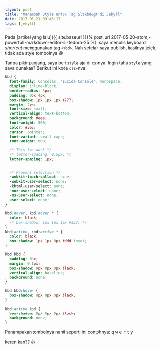 ```yaml
---
layout: post
title: "Menambah Style untuk Tag &ltkbd&gt di Jekyll"
date: 2017-05-21 09:46:17
tags: [jekyll]
---
```

Pada [artikel yang lalu]({{ site.baseurl }}{% post_url 2017-05-20-atom,-powerfull-markdown-editor-di-fedora-25 %}) saya menulis keyboard _shortcut_ menggunakan tag `<kbd>`. Nah setelah saya publish, hasilnya jelek, tidak ada style tombolnya :laughing:

Tanpa pikir panjang, saya beri `style` aja di `css`nya. Ingin tahu `style` yang saya gunakan? Berikut ini kode `css`-nya:
```css
kbd {
  font-family: Consolas, "Lucida Console", monospace;
  display: inline-block;
  border-radius: 3px;
  padding: 0px 4px;
  box-shadow: 1px 1px 1px #777;
  margin: 2px;
  font-size: small;
  vertical-align: text-bottom;
  background: #eee;
  font-weight: 500;
  color: #555;
  cursor: pointer;
  font-variant: small-caps;
  font-weight: 600;

  /* This two work */
  /* letter-spacing: 0.5px; */
  letter-spacing: 1px;


  /* Prevent selection */
  -webkit-touch-callout: none;
  -webkit-user-select: none;
  -khtml-user-select: none;
  -moz-user-select: none;
  -ms-user-select: none;
  user-select: none;
}

kbd:hover, kbd:hover * {
  color: black;
  /* box-shadow: 1px 1px 1px #333; */
}
kbd:active, kbd:active * {
  color: black;
  box-shadow: 1px 1px 0px #ddd inset;
}

kbd kbd {
  padding: 0px;
  margin: 0 1px;
  box-shadow: 0px 0px 0px black;
  vertical-align: baseline;
  background: none;
}

kbd kbd:hover {
  box-shadow: 0px 0px 0px black;
}

kbd:active kbd {
  box-shadow: 0px 0px 0px black;
  background: none;
}
```

Penampakan tombolnya nanti seperti ini contohnya: <kbd>q</kbd> <kbd>w</kbd> <kbd> e</kbd> <kbd>r</kbd> <kbd>t</kbd> <kbd>y</kbd>

keren kan?? :+1:
